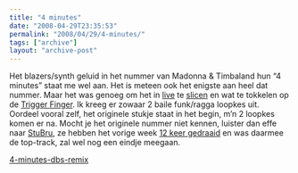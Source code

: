 ```yaml
---
title: "4 minutes"
date: "2008-04-29T23:35:53"
permalink: "2008/04/29/4-minutes/"
tags: ["archive"]
layout: "archive-post"
---
```

Het blazers/synth geluid in het nummer van Madonna & Timbaland hun “4 minutes” staat me wel aan. Het is meteen ook het enigste aan heel dat nummer. Maar het was genoeg om het in [live](http://www.ableton.com/live "http://www.ableton.com/live") te [slicen](http://www.ableton.com/live-for-beat-creators "http://www.ableton.com/live-for-beat-creators") en wat te tokkelen op de [Trigger Finger](http://www.m-audio.com/products/en_us/TriggerFinger-main.html "http://www.m-audio.com/products/en_us/TriggerFinger-main.html"). Ik kreeg er zowaar 2 baile funk/ragga loopkes uit. Oordeel vooral zelf, het originele stukje staat in het begin, m’n 2 loopkes komen er na. Mocht je het originele nummer niet kennen, luister dan effe naar [StuBru](http://www.stubru.be/ "http://www.stubru.be/"), ze hebben het vorige week [12 keer gedraaid](http://www.last.fm/user/SbDbs/charts/?charttype=weekly&subtype=track&range=174 "http://www.last.fm/user/SbDbs/charts/?charttype=weekly&subtype=track&range=174") en was daarmee de top-track, zal wel nog een eindje meegaan.

[4-minutes-dbs-remix](/images/blog/2008/04/4-minutes-dbs-remix.mp3)
